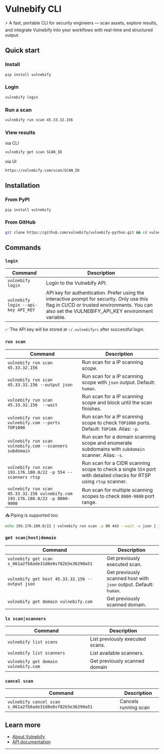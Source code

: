 # Vulnebify CLI

⚡️ A fast, portable CLI for security engineers — scan assets, explore results, and integrate Vulnebify into your workflows with real-time and structured output.

## Quick start

### Install

```bash
pip install vulnebify
```

### Login

```bash
vulnebify login
```

### Run a scan
```bash
vulnebify run scan 45.33.32.156
```

### View results

via CLI
```bash
vulnebify get scan SCAN_ID
```

via UI
```bash
https://vulnebify.com/scan/SCAN_ID
```

## Installation

### From PyPI

```bash
pip install vulnebify
```

### From GitHub

```bash
git clone https://github.com/vulnebify/vulnebify-python.git && cd vulnebify-python && python3 -m venv .venv && source .venv/bin/activate && pip install .
```

## Commands

### `login`

| Command                             | Description                                                                                                                                                                                     |
| ----------------------------------- | ----------------------------------------------------------------------------------------------------------------------------------------------------------------------------------------------- |
| `vulnebify login`                   | Login to the Vulnebify API.                                                                                                                                                                               |
| `vulnebify login --api-key API_KEY` | API key for authentication. Prefer using the interactive prompt for security. Only use this flag in CI/CD or trusted environments. You can also set the VULNEBIFY_API_KEY environment variable. |

✅ The API key will be stored at `~/.vulnebifyrc` after successful login.

### `run scan`

| Command                                                                       | Description                                                                                                         |
| ----------------------------------------------------------------------------- | ------------------------------------------------------------------------------------------------------------------- |
| `vulnebify run scan 45.33.32.156`                                             | Run scan for a IP scanning scope.                                                                                   |
| `vulnebify run scan 45.33.32.156 --output json`                               | Run scan for a IP scanning scope with `json` output. Default: `human`.                                              |
| `vulnebify run scan 45.33.32.156  --wait`                                     | Run scan for a IP scanning scope and block until the scan finishes.                                                 |
| `vulnebify run scan vulnebify.com --ports TOP1000`                            | Run scan for a IP scanning scope to check `TOP1000` ports. Default: `TOP100`. Alias: `-p`.                          |
| `vulnebify run scan vulnebify.com --scanners subdomain`                       | Run scan for a domain scanning scope and enumerate subdomains with `subdomain` scanner. Alias: `-s`.                |
| `vulnebify run scan 193.176.180.0/22 -p 554 --scanners rtsp`                  | Run scan for a CIDR scanning scope to check a single `554` port with detailed checks for RTSP using `rtsp` scanner. |
| `vulnebify run scan 45.33.32.156 vulnebify.com 193.176.180.0/22 -p 8000-9000` | Run scan for multiple scanning scopes to check `8000-9000` port range.                                              |

📥 Piping is supported too:
```bash
echo 193.176.180.0/22 | vulnebify run scan -p 80 443 --wait -o json | jq .hosts[]
```

### `get scan|host|domain`

| Command                                                 | Description                                                       |
| ------------------------------------------------------- | ----------------------------------------------------------------- |
| `vulnebify get scan s_061a2fb6ade31d8e8sf82b5e36290a51` | Get previously executed scan.                                     |
| `vulnebify get host 45.33.32.156 --output json`         | Get previously scanned host with `json` output. Default: `human`. |
| `vulnebify get domain vulnebify.com`                    | Get previously scanned domain.                                    |

### `ls scan|scanners`

| Command                              | Description                     |
| ------------------------------------ | ------------------------------- |
| `vulnebify list scans`               | List previously executed scans. |
| `vulnebify list scanners`            | List available scanners.        |
| `vulnebify get domain vulnebify.com` | Get previously scanned domain   |

### `cancel scan`

| Command                                                    | Description          |
| ---------------------------------------------------------- | -------------------- |
| `vulnebify cancel scan s_061a2fb6ade31d8e8sf82b5e36290a51` | Cancels running scan |

## Learn more

- [About Vulnebify](https://about.vulnebify.com)
- [API documentation](https://docs.vulnebify.com)

---

